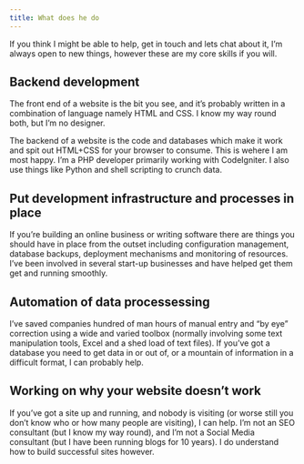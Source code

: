 ```yaml
--- 
title: What does he do
---
```


If you think I might be able to help, get in touch and lets chat about it, I’m always open to new things, however these are my core skills if you will.

Backend development
---------------------

The front end of a website is the bit you see, and it’s probably written in a combination of language namely HTML and CSS.  I know my way round both, but I’m no designer.

The backend of a website is the code and databases which make it work and spit out HTML+CSS for your browser to consume.  This is wehere I am most happy.  I’m a PHP developer primarily working with CodeIgniter.  I also use things like Python and shell scripting to crunch data.

Put development infrastructure and processes in place
---------------------

If you’re building an online business or writing software there are things you should have in place from the outset including configuration management, database backups, deployment mechanisms and monitoring of resources.  I’ve been involved in several start-up businesses and have helped get them get and running smoothly.

Automation of data processessing
---------------------

I’ve saved companies hundred of man hours of manual entry and “by eye” correction using a wide and varied toolbox (normally involving some text manipulation tools, Excel and a shed load of text files).  If you’ve got a database you need to get data in or out of, or a mountain of information in a difficult format, I can probably help.

Working on why your website doesn’t work
---------------------

If you’ve got a site up and running, and nobody is visiting (or worse still you don’t know who or how many people are visiting), I can help.  I’m not an SEO consultant (but I know my way round), and I’m not a Social Media consultant (but I have been running blogs for 10 years).  I do understand how to build successful sites however.

